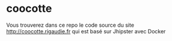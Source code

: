 # coocotte
Vous trouverez dans ce repo le code source du site http://coocotte.rigaudie.fr qui est basé sur Jhipster avec Docker
